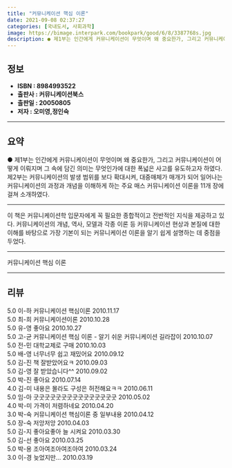 ```yaml
---
title: "커뮤니케이션 핵심 이론"
date: 2021-09-08 02:37:27
categories: [국내도서, 사회과학]
image: https://bimage.interpark.com/bookpark/good/6/8/3387768s.jpg
description: ● 제1부는 인간에게 커뮤니케이션이 무엇이며 왜 중요한가, 그리고 커뮤니케이션이 어떻게 이뤄지며 그 속에 담긴 의미는 무엇인가에 대한 폭넓은 사고를 유도하고자 하였다. 제2부는 커뮤니케이션의 발생 범위를 보다 확대시켜, 대중매체가 매개가 되어 일어나는 커뮤니케이션의 과정과 개념을 이해
---
```


## **정보**

- **ISBN : 8984993522**
- **출판사 : 커뮤니케이션북스**
- **출판일 : 20050805**
- **저자 : 오미영,정인숙**

------



## **요약**

●  제1부는 인간에게 커뮤니케이션이 무엇이며 왜 중요한가, 그리고 커뮤니케이션이 어떻게 이뤄지며 그 속에 담긴 의미는 무엇인가에 대한 폭넓은 사고를 유도하고자 하였다. 제2부는 커뮤니케이션의 발생 범위를 보다 확대시켜, 대중매체가 매개가 되어 일어나는 커뮤니케이션의 과정과 개념을 이해하게 하는 주요 매스 커뮤니케이션 이론을 11개 장에 걸쳐 소개하였다.

------

이 책은 커뮤니케이션학 입문자에게 꼭 필요한 종합적이고 전반적인 지식을 제공하고 있다. 커뮤니케이션의 개념, 역사, 모델과 각종 이론 등 커뮤니케이션 현상과 본질에 대한 이해를 바탕으로 가장 기본이 되는 커뮤니케이션 이론을 알기 쉽게 설명하는 데 중점을 두었다.

------


커뮤니케이션 핵심 이론 

------


## **리뷰** 

5.0 이-하 커뮤니케이션 핵심이론 2010.11.17 <br/>5.0 최-희 커뮤니케이션이론 2010.10.28 <br/>5.0 유-영 좋아요 2010.10.27 <br/>5.0 고-균 커뮤니케이션 핵심 이론 - 알기 쉬운 커뮤니케이션 길라잡이 2010.10.07 <br/>5.0 전-민 대학교제로 구매 2010.10.03 <br/>5.0 배-영 너무너무 쉽고 재밌어요 2010.09.12 <br/>5.0 김-진 책 잘받았어요ㅋ 2010.09.03 <br/>5.0 김-영 잘 받았습니다^^ 2010.09.02 <br/>5.0 박-진 좋아요 2010.07.14 <br/>4.0 김-미 내용은 몰라도 구성은 허전해요ㅋㅋ 2010.06.11 <br/>5.0 임-아 굿굿굿굿굿굿굿굿굿굿굿굿굿굿굿 2010.05.02 <br/>4.0 박-미 가격이 저렴하네요 2010.04.20 <br/>3.0 박-숙 커뮤니케이션 핵심이론 중 일부내용 2010.04.12 <br/>5.0 장-숙 저앙저앙  2010.04.03 <br/>5.0 김-지 좋아요좋아 늘 시켜요 2010.03.30 <br/>5.0 김-선 좋아요 2010.03.25 <br/>5.0 박-용 조아여조아여조아여 2010.03.24 <br/>3.0 이-경 늦었지만... 2010.03.19 <br/>